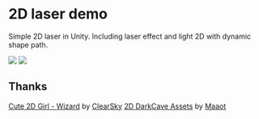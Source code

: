 # 2D laser demo

Simple 2D laser in Unity. Including laser effect and light 2D with dynamic shape path.

![](https://i.loli.net/2021/10/01/JHM7PkdGeBwINZF.gif)
![](https://i.loli.net/2021/10/01/ioYlrLME8dvyx3e.gif)

## Thanks
[Cute 2D Girl - Wizard](https://assetstore.unity.com/packages/2d/characters/cute-2d-girl-wizard-155796) by [ClearSky](https://assetstore.unity.com/publishers/45049)
[2D DarkCave Assets](https://maaot.itch.io/2d-browncave-assets) by [Maaot](https://maaot.itch.io/)